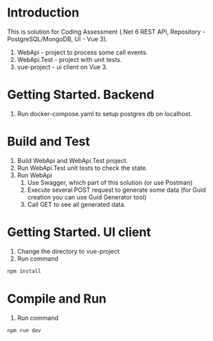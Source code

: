 # Introduction 
This is solution for Coding Assessment (.Net 6 REST API, Repository - PostgreSQL/MongoDB, UI - Vue 3).
1. WebApi - project to process some call events.
2. WebApi.Test - project with unit tests.
3. vue-project - ui client on Vue 3.

# Getting Started. Backend
1. Run docker-compose.yaml to setup postgres db on localhost.

# Build and Test
1. Build WebApi and WebApi.Test project.
2. Run WebApi.Test unit tests to check the state.
3. Run WebApi
   1. Use Swagger, which part of this solution (or use Postman)
   2. Execute several POST request to generate some data (for Guid creation you can use Guid Generator tool)
   3. Call GET to see all generated data.

# Getting Started. UI client
1. Change the directory to vue-project
2. Run command
```sh
npm install
```
# Compile and Run
1. Run command
```sh
npm run dev
```
